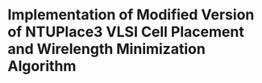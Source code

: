 # Implementation of Modified Version of NTUPlace3 VLSI Cell Placement and Wirelength Minimization Algorithm
